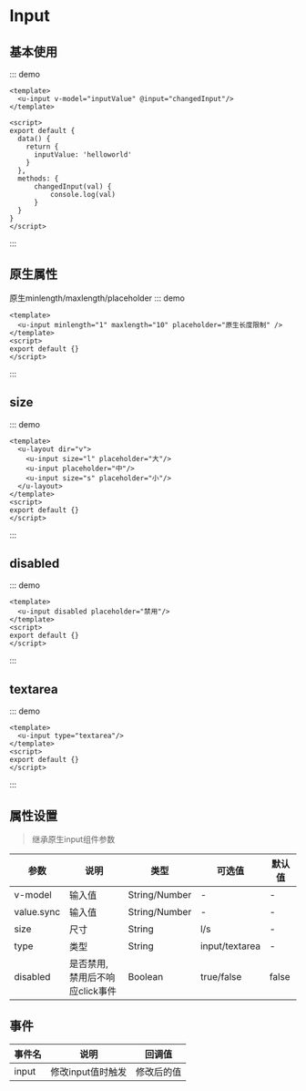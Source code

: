 # Input

## 基本使用

::: demo
```vue
<template>
  <u-input v-model="inputValue" @input="changedInput"/>
</template>

<script>
export default {
  data() {
    return {
      inputValue: 'helloworld'
    }
  },
  methods: {
      changedInput(val) {
          console.log(val)
      }
  }
}
</script>
```
:::

## 原生属性

原生minlength/maxlength/placeholder
::: demo
```vue
<template>
  <u-input minlength="1" maxlength="10" placeholder="原生长度限制" />
</template>
<script>
export default {}
</script>
```
:::

## size
::: demo
```vue
<template>
  <u-layout dir="v">
    <u-input size="l" placeholder="大"/>
    <u-input placeholder="中"/>
    <u-input size="s" placeholder="小"/>
  </u-layout>
</template>
<script>
export default {}
</script>
```
:::

## disabled

::: demo
```vue
<template>
  <u-input disabled placeholder="禁用"/>
</template>
<script>
export default {}
</script>
```
:::

## textarea

::: demo
```vue
<template>
  <u-input type="textarea"/>
</template>
<script>
export default {}
</script>
```
:::

## 属性设置
> 继承原生input组件参数

| 参数 | 说明 | 类型| 可选值| 默认值|
| --- | --- | --- | --- | --- |
| v-model | 输入值| String/Number| - | - |
| value.sync | 输入值| String/Number| - | - |
| size | 尺寸| String| l/s | - |
| type | 类型| String| input/textarea | - |
disabled | 是否禁用, 禁用后不响应click事件 | Boolean | true/false | false

## 事件
| 事件名| 说明| 回调值|
| -- | -- | -- |
| input| 修改input值时触发| 修改后的值|
